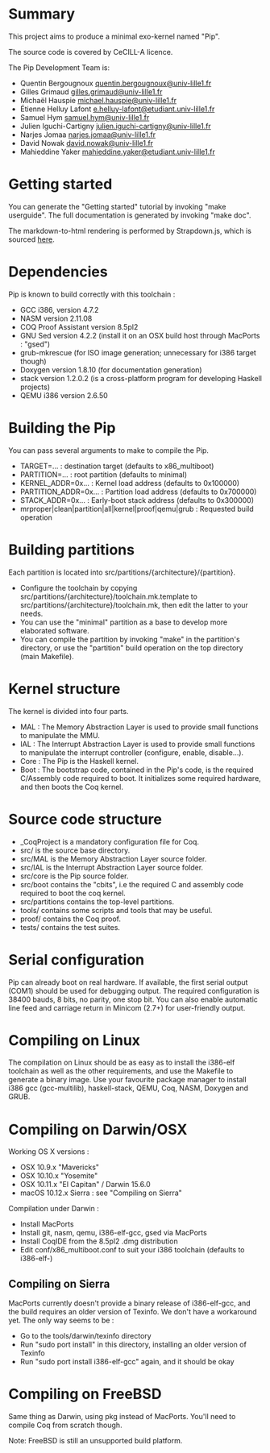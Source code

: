 # Summary

This project aims to produce a minimal exo-kernel named "Pip".

The source code is covered by CeCILL-A licence.

The Pip Development Team is:

*   Quentin Bergougnoux <quentin.bergougnoux@univ-lille1.fr>
*   Gilles Grimaud <gilles.grimaud@univ-lille1.fr>
*   Michaël Hauspie <michael.hauspie@univ-lille1.fr>
*   Étienne Helluy Lafont <e.helluy-lafont@etudiant.univ-lille1.fr>
*   Samuel Hym <samuel.hym@univ-lille1.fr>
*   Julien Iguchi-Cartigny <julien.iguchi-cartigny@univ-lille1.fr>
*   Narjes Jomaa <narjes.jomaa@univ-lille1.fr>
*   David Nowak <david.nowak@univ-lille1.fr>
*   Mahieddine Yaker <mahieddine.yaker@etudiant.univ-lille1.fr>

# Getting started
You can generate the "Getting started" tutorial by invoking "make userguide". The full documentation is generated by invoking "make doc".

The markdown-to-html rendering is performed by Strapdown.js, which is sourced [here](http://strapdownjs.com).

# Dependencies

Pip is known to build correctly with this toolchain :

* GCC i386, version 4.7.2
* NASM version 2.11.08
* COQ Proof Assistant version 8.5pl2
* GNU Sed version 4.2.2 (install it on an OSX build host through MacPorts : "gsed")
* grub-mkrescue (for ISO image generation; unnecessary for i386 target though)
* Doxygen version 1.8.10 (for documentation generation)
* stack version 1.2.0.2 (is a cross-platform program for developing Haskell projects)
* QEMU i386 version 2.6.50

# Building the Pip

You can pass several arguments to make to compile the Pip.

* TARGET=... : destination target (defaults to x86_multiboot)
* PARTITION=... : root partition (defaults to minimal)
* KERNEL_ADDR=0x... : Kernel load address (defaults to 0x100000)
* PARTITION_ADDR=0x... : Partition load address (defaults to 0x700000)
* STACK_ADDR=0x... : Early-boot stack address (defaults to 0x300000)
* mrproper|clean|partition|all|kernel|proof|qemu|grub : Requested build operation

# Building partitions
Each partition is located into src/partitions/{architecture}/{partition}.

* Configure the toolchain by copying src/partitions/{architecture}/toolchain.mk.template to src/partitions/{architecture}/toolchain.mk, then edit the latter to your needs.
* You can use the "minimal" partition as a base to develop more elaborated software.
* You can compile the partition by invoking "make" in the partition's directory, or use the "partition" build operation on the top directory (main Makefile).

# Kernel structure
The kernel is divided into four parts.

* MAL : The Memory Abstraction Layer is used to provide small functions to manipulate the MMU.
* IAL : The Interrupt Abstraction Layer is used to provide small functions to manipulate the interrupt controller (configure, enable, disable...).
* Core : The Pip is the Haskell kernel.
* Boot : The bootstrap code, contained in the Pip's code, is the required C/Assembly code required to boot. It initializes some required hardware, and then boots the Coq kernel.

# Source code structure
* _CoqProject is a mandatory configuration file for Coq.
* src/ is the source base directory.
* src/MAL is the Memory Abstraction Layer source folder.
* src/IAL is the Interrupt Abstraction Layer source folder.
* src/core is the Pip source folder.
* src/boot contains the "cbits", i.e the required C and assembly code required to boot the coq kernel.
* src/partitions contains the top-level partitions.
* tools/ contains some scripts and tools that may be useful.
* proof/ contains the Coq proof.
* tests/ contains the test suites.

# Serial configuration
Pip can already boot on real hardware. If available, the first serial output (COM1) should be used for debugging output.
The required configuration is 38400 bauds, 8 bits, no parity, one stop bit. You can also enable automatic line feed and carriage return in Minicom (2.7+) for user-friendly output.

# Compiling on Linux
The compilation on Linux should be as easy as to install the i386-elf toolchain as well as the other requirements, and use the Makefile to generate a binary image. 
Use your favourite package manager to install i386 gcc (gcc-multilib), haskell-stack, QEMU, Coq, NASM, Doxygen and GRUB.

# Compiling on Darwin/OSX
Working OS X versions :

* OSX 10.9.x "Mavericks"
* OSX 10.10.x "Yosemite"
* OSX 10.11.x "El Capitan" / Darwin 15.6.0
* macOS 10.12.x Sierra : see "Compiling on Sierra" 

Compilation under Darwin :

* Install MacPorts
* Install git, nasm, qemu, i386-elf-gcc, gsed via MacPorts
* Install CoqIDE from the 8.5pl2 .dmg distribution
* Edit conf/x86_multiboot.conf to suit your i386 toolchain (defaults to i386-elf-)

## Compiling on Sierra
MacPorts currently doesn't provide a binary release of i386-elf-gcc, and the build requires an older version of Texinfo. We don't have a workaround yet.
The only way seems to be :

* Go to the tools/darwin/texinfo directory
* Run "sudo port install" in this directory, installing an older version of Texinfo
* Run "sudo port install i386-elf-gcc" again, and it should be okay

# Compiling on FreeBSD
Same thing as Darwin, using pkg instead of MacPorts.
You'll need to compile Coq from scratch though.

Note: FreeBSD is still an unsupported build platform.
